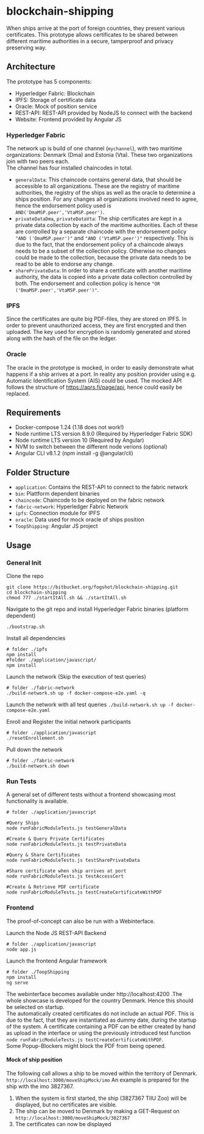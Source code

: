 # blockchain-shipping
When ships arrive at the port of foreign countries, they present various certificates. This prototype allows certificates to be shared between different maritime authorities in a secure, tamperproof and privacy preserving way.
## Architecture
The prototype has 5 components:  

* Hyperledger Fabric: Blockchain
* IPFS: Storage of certificate data
* Oracle: Mock of position service
* REST-API: REST-API provided by NodeJS to connect with the backend
* Website: Frontend provided by Angular JS
### Hyperledger Fabric
The network up is build of one channel (`mychannel`), with two maritime organizations: Denmark (Dma) and Estonia (Vta). These two organizations join with two peers each.  
The channel has four installed chaincodes in total.  

* `generalData`: This chaincode contains general data, that should be accessible to all organizations. These are the registry of maritime authorities, the registry of the ships as well as the oracle to determine a ships position. For any changes all organizations involved need to agree, hence the endorsement policy used is `AND('DmaMSP.peer','VtaMSP.peer')`.
* `privateDataDma`, `privateDataVta`: The ship certificates are kept in a private data collection by each of the maritime authorities. Each of these are controlled by a separate chaincode with the endorsement policy `"AND ('DmaMSP.peer')"` and `"AND ('VtaMSP.peer')"` respectively. This is due to the fact, that the endorsement policy of a chaincode always needs to be a subset of the collection policy. Otherwise no changes could be made to the collection, because the private data needs to be read to be able to endorse any change.
* `sharePrivateData`: In order to share a certificate with another maritime authority, the data is copied into a private data collection controlled by both. The endorsement and collection policy is hence `"OR ('DmaMSP.peer','VtaMSP.peer')"`. 

### IPFS
Since the certificates are quite big PDF-files, they are stored on IPFS. In order to prevent unauthorized access, they are first encrypted and then uploaded. The key used for encryption is randomly generated and stored along with the hash of the file on the ledger.
### Oracle
The oracle in the prototype is mocked, in order to easily demonstrate what happens if a ship arrives at a port. In reality any position provider using e.g. Automatic Identification System  (AIS) could be used. The mocked API follows the structure of https://aprs.fi/page/api, hence could easily be replaced.
## Requirements
* Docker-compose 1.24 (1.18 does not work!)
* Node runtime LTS version 8.9.0 (Required by Hyperledger Fabric SDK)
* Node runtime LTS version 10 (Required by Angular)
* NVM to switch between the different node verions (optional)
* Angular CLI v8.1.2 (npm install -g @angular/cli)
## Folder Structure
* `application`:     Contains the REST-API to connect to the fabric network
* `bin`:     Plattform dependent binaries
* `chaincode`:   Chaincode to be deployed on the fabric network
* `fabric-network`:  Hyperledger Fabric Network
* `ipfs`:    Connection module for IPFS
* `oracle`:  Data used for mock oracle of ships position
* `ToopShipping`:    Angular JS project

## Usage
### General Init 
Clone the repo
```
git clone https://bitbucket.org/fogshot/blockchain-shipping.git
cd blockchain-shipping
chmod 777 ./startItAll.sh && ./startItAll.sh
```

Navigate to the git repo and install Hyperledger Fabric binaries (platform dependent)
```
./bootstrap.sh
```

Install all dependencies
```
# folder ./ipfs
npm install
#folder ./application/javascript/
npm install
```

Launch the network (Skip the execution of test queries)
```
# folder ./fabric-network
./build-network.sh up -f docker-compose-e2e.yaml -q
```
Launch the network with all test queries
`./build-network.sh up -f docker-compose-e2e.yaml`

Enroll and Register the initial network participants
```
# folder ./application/javascript
./resetEnrollement.sh
```

Pull down the network
```
# folder ./fabric-network
./build-network.sh down
```

### Run Tests
A general set of different tests without a frontend showcasing most functionality is available.

```
# folder ./application/javascript

#Query Ships
node runFabricModuleTests.js testGeneralData 

#Create & Query Private Certificates
node runFabricModuleTests.js testPrivateData 

#Query & Share Certificates
node runFabricModuleTests.js testSharePrivateData 

#Share certificate when ship arrives at port
node runFabricModuleTests.js testAccessCert 

#Create & Retrieve PDF certificate
node runFabricModuleTests.js testCreateCertificateWithPDF 
```

### Frontend
The proof-of-concept can also be run with a Webinterface.

Launch the Node JS REST-API Backend
```
# folder ./application/javascript
node app.js
```

Launch the frontend Angular framework
```
# folder ./ToopShipping
npm install
ng serve
```
The webinterface becomes available under http://localhost:4200 .The whole showcase is developed for the country Denmark. Hence this should be selected on startup.  
The automatically created certificates do not include an actual PDF. This is due to the fact, that they are instantiated as dummy date, during the startup of the system. A certificate containing a PDF can be either created by hand as upload in the interface or using the previously introduced test function `node runFabricModuleTests.js testCreateCertificateWithPDF`.   
Some Popup-Blockers might block the PDF from being opened.

#### Mock of ship position
The following call allows a ship to be moved within the territory of Denmark. 
`http://localhost:3000/moveShipMock/imo`
An example is prepared for the ship with the imo 3827367. 
1. When the system is first started, the ship (3827367 TIIU Zoo) will be displayed, but no certificates are visible.
2. The ship can be moved to Denmark by making a GET-Request on  `http://localhost:3000/moveShipMock/3827367`
3. The certificates can now be displayed



